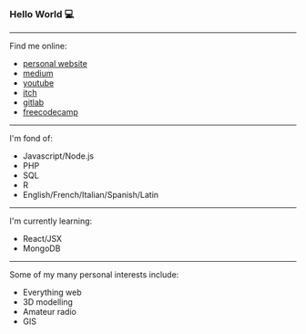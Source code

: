 ### Hello World 💻
<hr>
<div class="row">
    <div class="col-12">
        <p class="display-3">Find me online:</p>
    </div>
    <ul>
        <li>
            <div class="col-sm link-wrapper">
                <a href = "http://www.liamosler.ca" class="display-4">personal website</a>
            </div>
        </li>
        <li>
            <div class="col-sm link-wrapper">
                <a href = "https://medium.com/@liam.osler" class="display-4">medium</a>
            </div>
        </li>
        <li>
            <div class="col-sm link-wrapper">
                <a class="display-4" href= "https://www.youtube.com/channel/UCHVkmndMDz1nK-IqAjfozbA">youtube</a>
            </div>
        </li>
        <li>
            <div class="col-sm link-wrapper">
                <a class="display-4" href= "https://liamosler.itch.io">itch</a>
            </div>
        </li>
        <li>
            <div class="col-sm link-wrapper">
                <a href = "https://gitlab.com/LiamOsler" class="display-4">gitlab</a>
            </div>
        </li>
                <li>
            <div class="col-sm link-wrapper">
                <a class="display-4" href= "https://www.freecodecamp.org/LiamOsler">freecodecamp</a>
            </div>
        </li>
    </ul>
</div>  

<hr>
<div class="row">
    <div class="col-12">
        <p class="display-3">I'm fond of:</p>
        <ul>
            <li>Javascript/Node.js</li>
            <li>PHP</li>
            <li>SQL</li>
            <li>R</li>
            <li>English/French/Italian/Spanish/Latin</li>
        </ul>
    </div>
</div>

<hr>

<div class="row">
    <div class="col-12">
        <p class="display-3">I'm currently learning:</p>
        <ul>
            <li>React/JSX</li>
            <li>MongoDB</li>
        </ul>
    </div>
</div>
<hr>

<div class="row">
    <div class="col-12">
        <p class="display-3">Some of my many personal interests include:</p>
        <ul>
            <li>Everything web</li>
            <li>3D modelling</li>
            <li>Amateur radio </li>
            <li>GIS</li>
        </ul>
        </div>
    </div>
</div>


